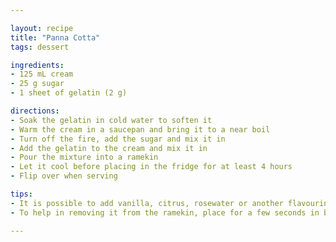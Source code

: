 ```yaml
---

layout: recipe
title: "Panna Cotta"
tags: dessert

ingredients:
- 125 mL cream
- 25 g sugar
- 1 sheet of gelatin (2 g)

directions:
- Soak the gelatin in cold water to soften it
- Warm the cream in a saucepan and bring it to a near boil
- Turn off the fire, add the sugar and mix it in
- Add the gelatin to the cream and mix it in
- Pour the mixture into a ramekin
- Let it cool before placing in the fridge for at least 4 hours
- Flip over when serving

tips:
- It is possible to add vanilla, citrus, rosewater or another flavouring when heating up the cream
- To help in removing it from the ramekin, place for a few seconds in boiling water

---
```

